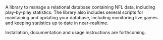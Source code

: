A library to manage a relational database containing NFL data, including 
play-by-play statistics. The library also includes several scripts for 
maintaining and updating your database, including monitoring live games and 
keeping statistics up to date in near-realtime.

Installation, documentation and usage instructions are forthcoming.

